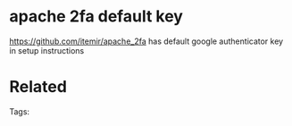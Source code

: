 # apache 2fa default key
https://github.com/itemir/apache_2fa
has default google authenticator key in setup instructions

# Related


Tags:

    
